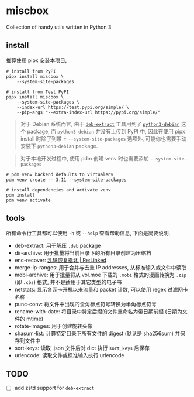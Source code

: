 # miscbox

Collection of handy utils written in Python 3

## install

推荐使用 pipx 安装本项目,

```shell
# install from PyPI
pipx install miscbox \
    --system-site-packages

# install from Test PyPI
pipx install miscbox \
    --system-site-packages \
    --index-url https://test.pypi.org/simple/ \
    --pip-args "--extra-index-url https://pypi.org/simple/"
```

> 对于 Debian 系统而言, 由于 [`deb-extract`](src/miscbox/deb_extract.py) 工具用到了 [`python3-debian`](https://salsa.debian.org/python-debian-team/python-debian) 这个 package, 而 `python3-debian` 并没有上传到 PyPI 中, 因此在使用 pipx install 时除了到带上 `--system-site-packages` 选项外, 可能你也需要手动安装下 `python3-debian` package.

> 对于本地开发过程中, 使用 pdm 创建 venv 时也需要添加 `--system-site-packages`

```shell
# pdm venv backend defaults to virtualenv
pdm venv create -- 3.11 --system-site-packages

# install dependencies and activate venv
pdm install
pdm venv activate
```

## tools

所有命令行工具都可以使用 `-h` 或 `--help` 查看帮助信息, 下面是简要说明,

- deb-extract: 用于解压 `.deb` package
- dir-archive: 用于批量将当前目录下的所有目录创建为压缩档
- enc-recover: [乱码恢复指北 | Re:Linked](https://blog.outv.im/2019/encoding-guide/)
- merge-ip-ranges: 用于合并与去重 IP addresses, 从标准输入或文件中读取
- mobi-archive: 用于批量将从 vol.moe 下载的 `.mobi` 格式的漫画转换为 `.zip` (即 `.cbz`) 格式, 并不是适用于其它类型的电子书
- netstats: 显示各网卡开机以来流量和 packet 计数, 可以使用 regex 过滤网卡名称
- punc-conv: 将文件中出现的全角标点符号转换为半角标点符号
- rename-with-date: 将目录中特定后缀的文件重命名为带日期前缀 (日期为文件的 mtime)
- rotate-images: 用于创建旋转头像
- shasum-list: 计算特定目录下所有文件的 digest (默认是 sha256sum) 并保存到文件中
- sort-keys: 读取 .json 文件后对 dict 执行 `sort_keys` 后保存
- urlencode: 读取文件或标准输入执行 urlencode

## TODO

- [ ] add zstd support for `deb-extract`
